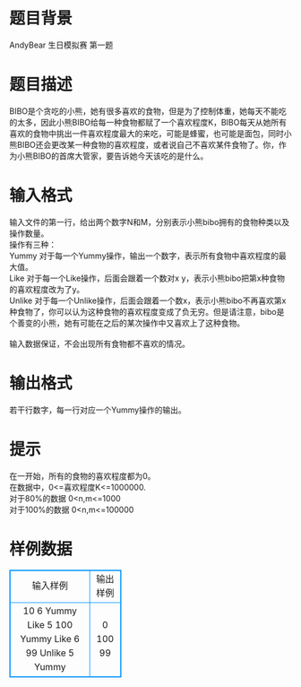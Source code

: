 # 

 
 # 题目背景 
AndyBear&nbsp;生日模拟赛&nbsp;第一题<BR> 

 
 # 题目描述 
BIBO是个贪吃的小熊，她有很多喜欢的食物，但是为了控制体重，她每天不能吃的太多，因此小熊BIBO给每一种食物都赋了一个喜欢程度K，BIBO每天从她所有喜欢的食物中挑出一件喜欢程度最大的来吃，可能是蜂蜜，也可能是面包，同时小熊BIBO还会更改某一种食物的喜欢程度，或者说自己不喜欢某件食物了。你，作为小熊BIBO的首席大管家，要告诉她今天该吃的是什么。<BR> 

 
 # 输入格式 
输入文件的第一行，给出两个数字N和M，分别表示小熊bibo拥有的食物种类以及操作数量。<BR>操作有三种：<BR>Yummy&nbsp;对于每一个Yummy操作，输出一个数字，表示所有食物中喜欢程度的最大值。<BR>Like&nbsp;对于每一个Like操作，后面会跟着一个数对x&nbsp;y，表示小熊bibo把第x种食物的喜欢程度改为了y。<BR>Unlike&nbsp;对于每一个Unlike操作，后面会跟着一个数x，表示小熊bibo不再喜欢第x种食物了，你可以认为这种食物的喜欢程度变成了负无穷。但是请注意，bibo是个善变的小熊，她有可能在之后的某次操作中又喜欢上了这种食物。<BR><BR>输入数据保证，不会出现所有食物都不喜欢的情况。 

 
 # 输出格式 
若干行数字，每一行对应一个Yummy操作的输出。 

 
 # 提示 
在一开始，所有的食物的喜欢程度都为0。<BR>在数据中，0&lt;=喜欢程度K&lt;=1000000.<BR>对于80%的数据&nbsp;0&lt;n,m&lt;=1000<BR>对于100%的数据&nbsp;0&lt;n,m&lt;=100000<BR> 
# 样例数据
<style>
        table,table tr th, table tr td { border:1px solid #0094ff; }
        table { width: 200px; min-height: 25px; line-height: 25px; text-align: center; border-collapse: collapse;}   
    </style>
<table>
	<tr>
		<td>输入样例</td>
		<td>输出样例</td>
	</tr>
<tr><td>10 6
Yummy
Like 5 100
Yummy
Like 6 99
Unlike 5
Yummy
</td><td>0
100
99
</td></tr></table>
